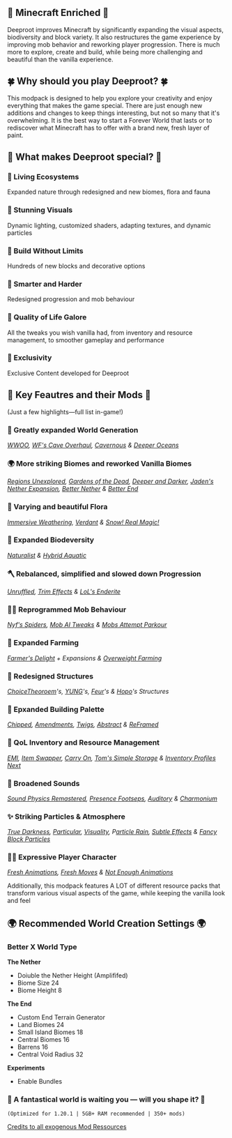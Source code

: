 ## 🌱 Minecraft Enriched 🌱

Deeproot improves Minecraft by significantly expanding the visual aspects, biodiversity and block variety. It also restructures the game experience by improving mob behavior and reworking player progression. There is much more to explore, create and build, while being more challenging and beautiful than the vanilla experience.


## 🍀 Why should you play Deeproot? 🍀

This modpack is designed to help you explore your creativity and enjoy everything that makes the game special. There are just enough new additions and changes to keep things interesting, but not so many that it's overwhelming. It is the best way to start a Forever World that lasts or to rediscover what Minecraft has to offer with a brand new, fresh layer of paint.


## 🌺 What makes Deeproot special? 🌺

### 🍃 Living Ecosystems
Expanded nature through redesigned and new biomes, flora and fauna

### 🍂 Stunning Visuals
Dynamic lighting, customized shaders, adapting textures, and dynamic particles

### 🍃 Build Without Limits
Hundreds of new blocks and decorative options

### 🍂 Smarter and Harder
Redesigned progression and mob behaviour

### 🍃 Quality of Life Galore
All the tweaks you wish vanilla had, from inventory and resource management, to smoother gameplay and performance

### 🍂 Exclusivity
Exclusive Content developed for Deeproot


## 🧩 Key Feautres and their Mods 🧩
(Just a few highlights—full list in-game!)

### 🌄 Greatly expanded World Generation 
_[WWOO](https://www.curseforge.com/minecraft/mc-mods/william-wythers-overhauled-overworld), [WF's Cave Overhaul](https://www.curseforge.com/minecraft/mc-mods/wfs-cave-overhaul), [Cavernous](https://www.curseforge.com/minecraft/data-packs/cavernous) & [Deeper Oceans](https://www.curseforge.com/minecraft/mc-mods/deeper-oceans)_

### 🌍 More striking Biomes and reworked Vanilla Biomes
_[Regions Unexplored](https://www.curseforge.com/minecraft/mc-mods/regions-unexplored), [Gardens of the Dead](https://www.curseforge.com/minecraft/mc-mods/gardens-of-the-dead), [Deeper and Darker](https://www.curseforge.com/minecraft/mc-mods/deeperdarker), [Jaden's Nether Expansion](https://www.curseforge.com/minecraft/mc-mods/jadens-nether-expansion), [Better Nether](https://www.curseforge.com/minecraft/mc-mods/betternether) & [Better End](https://www.curseforge.com/minecraft/mc-mods/betterend)_

### 🌿 Varying and beautiful Flora
_[Immersive Weathering](https://www.curseforge.com/minecraft/mc-mods/immersive-weathering-fabric), [Verdant](https://www.curseforge.com/minecraft/mc-mods/verdant) & [Snow! Real Magic!](https://www.curseforge.com/minecraft/mc-mods/snow-real-magic-fabric)_

### 🦊 Expanded Biodeversity
_[Naturalist](https://www.curseforge.com/minecraft/mc-mods/naturalist) & [Hybrid Aquatic](https://www.curseforge.com/minecraft/mc-mods/hybrid-aquatic)_

### 🪓 Rebalanced, simplified and slowed down Progression
_[Unruffled](https://www.curseforge.com/minecraft/mc-mods/unruffled), [Trim Effects](https://www.curseforge.com/minecraft/mc-mods/trimseffects) & [LoL's Enderite](https://www.curseforge.com/minecraft/mc-mods/enderite-lieonlion)_

### 🧟‍♂️ Reprogrammed Mob Behaviour 
_[Nyf's Spiders](https://www.curseforge.com/minecraft/mc-mods/nyfs-spiders), [Mob AI Tweaks](https://www.curseforge.com/minecraft/mc-mods/mob-ai-tweaks) & [Mobs Attempt Parkour](https://www.curseforge.com/minecraft/mc-mods/mobs-attempt-parkour)_

### 🥕 Expanded Farming 
_[Farmer's Delight](https://www.curseforge.com/minecraft/mc-mods/farmers-delight-refabricated) + Expansions & [Overweight Farming](https://www.curseforge.com/minecraft/mc-mods/overweight-farming)_

### 🏯 Redesigned Structures
_[ChoiceTheoroem](https://www.curseforge.com/minecraft/mc-mods/choicetheorems-overhauled-village)'s, [YUNG](https://www.curseforge.com/members/yungnickyoung/projects)'s, [Feur](https://www.curseforge.com/members/vayns/projects)'s & [Hopo](https://www.curseforge.com/members/hoponopono/projects)'s Structures_

### 🧱 Epxanded Building Palette
_[Chipped](https://www.curseforge.com/minecraft/mc-mods/chipped), [Amendments](https://www.curseforge.com/minecraft/mc-mods/amendments), [Twigs](https://www.curseforge.com/minecraft/mc-mods/twigs), [Abstract](https://www.curseforge.com/minecraft/mc-mods/abstract) & [ReFramed](https://www.curseforge.com/minecraft/mc-mods/reframed)_

### 🧰 QoL Inventory and Resource Management
_[EMI](https://www.curseforge.com/minecraft/mc-mods/emi), [Item Swapper](https://www.curseforge.com/minecraft/mc-mods/itemswapper), [Carry On](https://www.curseforge.com/minecraft/mc-mods/carry-on), [Tom's Simple Storage](https://www.curseforge.com/minecraft/mc-mods/toms-storage-fabric) & [Inventory Profiles Next](https://www.curseforge.com/minecraft/mc-mods/inventory-profiles-next)_

### 📣 Broadened Sounds
_[Sound Physics Remastered](https://www.curseforge.com/minecraft/mc-mods/sound-physics-remastered), [Presence Footseps](https://www.curseforge.com/minecraft/mc-mods/presence-footsteps), [Auditory](https://www.curseforge.com/minecraft/mc-mods/auditory-continued) & [Charmonium](https://www.curseforge.com/minecraft/mc-mods/charmonium)_

### ✨ Striking Particles & Atmosphere
_[True Darkness](https://www.curseforge.com/minecraft/mc-mods/true-darkness-refabricated), [Particular](https://modrinth.com/mod/particular), [Visuality](https://www.curseforge.com/minecraft/mc-mods/visuality), P[article Rain](https://www.curseforge.com/minecraft/mc-mods/particle-rain), [Subtle Effects](https://www.curseforge.com/minecraft/mc-mods/subtle-effects) & [Fancy Block Particles](https://www.curseforge.com/minecraft/mc-mods/fbp-renewed)_

### 🙍‍♂️ Expressive Player Character
_[Fresh Animations](https://www.curseforge.com/minecraft/texture-packs/fresh-animations), [Fresh Moves](https://www.curseforge.com/minecraft/texture-packs/fresh-moves) & [Not Enough Animations](https://www.curseforge.com/minecraft/mc-mods/not-enough-animations)_

Additionally, this modpack features A LOT of different resource packs that transform various visual aspects of the game, while keeping the vanilla look and feel

## 🌍 Recommended World Creation Settings 🌍
### Better X World Type
**The Nether**
- Doiuble the Nether Height (Amplififed)
- Biome Size 24
- Biome Height 8

**The End**
- Custom End Terrain Generator
- Land Biomes 24
- Small Island Biomes 18
- Central Biomes 16
- Barrens 16
- Central Void Radius 32

**Experiments**
- Enable Bundles

### 🌳 A fantastical world is waiting you — will you shape it? 🌳

```(Optimized for 1.20.1 | 5GB+ RAM recommended | 350+ mods)```

[Credits to all exogenous Mod Ressources](https://github.com/mxKeaton/Deeproot/blob/main/Ressource_Credits.md)
